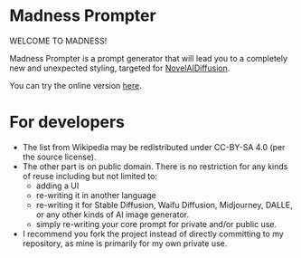 # Madness Prompter
WELCOME TO MADNESS!

Madness Prompter is a prompt generator that will lead you to a completely new and unexpected styling, targeted for [NovelAIDiffusion](https://novelai.net/image).

You can try the online version [here](https://replit.com/@ThePioneerJP/Madness-Prompter).

# For developers
- The list from Wikipedia may be redistributed under CC-BY-SA 4.0 (per the source license).
- The other part is on public domain. There is no restriction for any kinds of reuse including but not limited to:
  - adding a UI
  - re-writing it in another language
  - re-writing it for Stable Diffusion, Waifu Diffusion, Midjourney, DALLE, or any other kinds of AI image generator.
  - simply re-writing your core prompt for private and/or public use.
- I recommend you fork the project instead of directly committing to my repository, as mine is primarily for my own private use.
